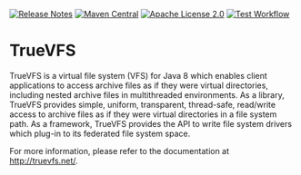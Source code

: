 [![Release Notes](https://img.shields.io/github/release/christian-schlichtherle/truevfs.svg)](https://github.com/christian-schlichtherle/truevfs/releases/latest)
[![Maven Central](https://img.shields.io/maven-central/v/net.java.truevfs/truevfs-access.svg)](https://search.maven.org/artifact/net.java.truevfs/truevfs-access)
[![Apache License 2.0](https://img.shields.io/github/license/christian-schlichtherle/truevfs.svg)](https://www.apache.org/licenses/LICENSE-2.0)
[![Test Workflow](https://github.com/christian-schlichtherle/truevfs/workflows/test/badge.svg)](https://github.com/christian-schlichtherle/truevfs/actions?query=workflow%3Atest)

# TrueVFS

TrueVFS is a virtual file system (VFS) for Java 8 which enables client applications to access archive files as if they 
were virtual directories, including nested archive files in multithreaded environments.
As a library, TrueVFS provides simple, uniform, transparent, thread-safe, read/write access to archive files as if they 
were virtual directories in a file system path.
As a framework, TrueVFS provides the API to write file system drivers which plug-in to its federated file system space.

For more information, please refer to the documentation at http://truevfs.net/.
